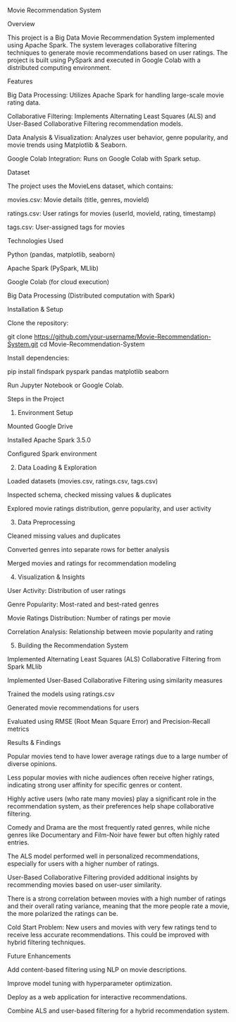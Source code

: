 Movie Recommendation System

Overview

This project is a Big Data Movie Recommendation System implemented using Apache Spark. The system leverages collaborative filtering techniques to generate movie recommendations based on user ratings. The project is built using PySpark and executed in Google Colab with a distributed computing environment.

Features

Big Data Processing: Utilizes Apache Spark for handling large-scale movie rating data.

Collaborative Filtering: Implements Alternating Least Squares (ALS) and User-Based Collaborative Filtering recommendation models.

Data Analysis & Visualization: Analyzes user behavior, genre popularity, and movie trends using Matplotlib & Seaborn.

Google Colab Integration: Runs on Google Colab with Spark setup.

Dataset

The project uses the MovieLens dataset, which contains:

movies.csv: Movie details (title, genres, movieId)

ratings.csv: User ratings for movies (userId, movieId, rating, timestamp)

tags.csv: User-assigned tags for movies

Technologies Used

Python (pandas, matplotlib, seaborn)

Apache Spark (PySpark, MLlib)

Google Colab (for cloud execution)

Big Data Processing (Distributed computation with Spark)

Installation & Setup

Clone the repository:

git clone https://github.com/your-username/Movie-Recommendation-System.git
cd Movie-Recommendation-System

Install dependencies:

pip install findspark pyspark pandas matplotlib seaborn

Run Jupyter Notebook or Google Colab.

Steps in the Project

1. Environment Setup

Mounted Google Drive

Installed Apache Spark 3.5.0

Configured Spark environment

2. Data Loading & Exploration

Loaded datasets (movies.csv, ratings.csv, tags.csv)

Inspected schema, checked missing values & duplicates

Explored movie ratings distribution, genre popularity, and user activity

3. Data Preprocessing

Cleaned missing values and duplicates

Converted genres into separate rows for better analysis

Merged movies and ratings for recommendation modeling

4. Visualization & Insights

User Activity: Distribution of user ratings

Genre Popularity: Most-rated and best-rated genres

Movie Ratings Distribution: Number of ratings per movie

Correlation Analysis: Relationship between movie popularity and rating

5. Building the Recommendation System

Implemented Alternating Least Squares (ALS) Collaborative Filtering from Spark MLlib

Implemented User-Based Collaborative Filtering using similarity measures

Trained the models using ratings.csv

Generated movie recommendations for users

Evaluated using RMSE (Root Mean Square Error) and Precision-Recall metrics

Results & Findings

Popular movies tend to have lower average ratings due to a large number of diverse opinions.

Less popular movies with niche audiences often receive higher ratings, indicating strong user affinity for specific genres or content.

Highly active users (who rate many movies) play a significant role in the recommendation system, as their preferences help shape collaborative filtering.

Comedy and Drama are the most frequently rated genres, while niche genres like Documentary and Film-Noir have fewer but often highly rated entries.

The ALS model performed well in personalized recommendations, especially for users with a higher number of ratings.

User-Based Collaborative Filtering provided additional insights by recommending movies based on user-user similarity.

There is a strong correlation between movies with a high number of ratings and their overall rating variance, meaning that the more people rate a movie, the more polarized the ratings can be.

Cold Start Problem: New users and movies with very few ratings tend to receive less accurate recommendations. This could be improved with hybrid filtering techniques.

Future Enhancements

Add content-based filtering using NLP on movie descriptions.

Improve model tuning with hyperparameter optimization.

Deploy as a web application for interactive recommendations.

Combine ALS and user-based filtering for a hybrid recommendation system.

